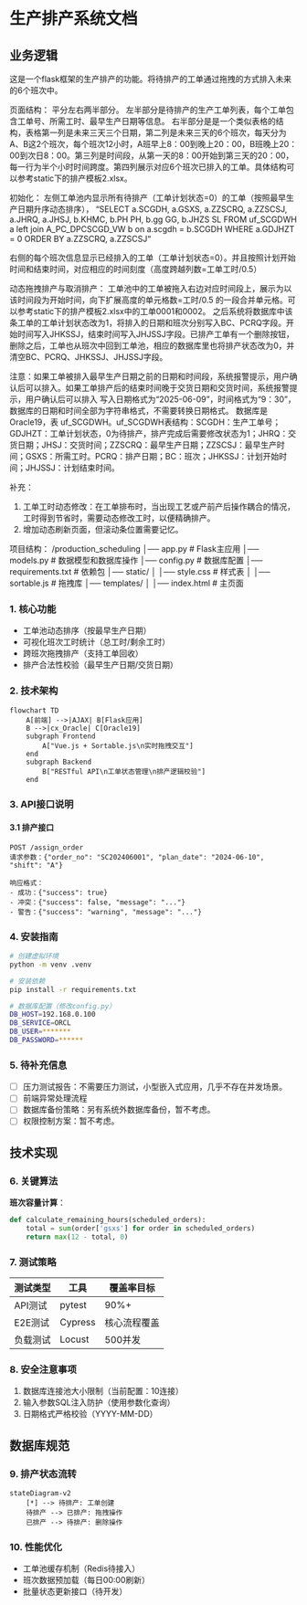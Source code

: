 # 生产排产系统文档

## 业务逻辑
这是一个flask框架的生产排产的功能。将待排产的工单通过拖拽的方式排入未来的6个班次中。

页面结构：
平分左右两半部分。
左半部分是待排产的生产工单列表，每个工单包含工单号、所需工时、最早生产日期等信息。
右半部分是是一个类似表格的结构，表格第一列是未来三天三个日期，第二列是未来三天的6个班次，每天分为A、B这2个班次，每个班次12小时，A班早上8：00到晚上20：00，B班晚上20：00到次日8：00。第三列是时间段，从第一天的8：00开始到第三天的20：00，每一行为半个小时时间跨度。第四列展示对应6个班次已排入的工单。具体结构可以参考static下的排产模板2.xlsx。

初始化：
左侧工单池内显示所有待排产（工单计划状态=0）的工单（按照最早生产日期升序动态排序），
“SELECT a.SCGDH,
                        a.GSXS,
                        a.ZZSCRQ,
                        a.ZZSCSJ,
                        a.JHRQ,
                        a.JHSJ,
                        b.KHMC,
                        b.PH     PH,
                        b.gg     GG,
                        b.JHZS   SL
                    FROM uf_SCGDWH a
                    left join A_PC_DPCSCGD_VW b
                        on a.scgdh = b.SCGDH
                    WHERE a.GDJHZT = 0
                    ORDER BY a.ZZSCRQ, a.ZZSCSJ“


右侧的每个班次信息显示已经排入的工单（工单计划状态=0）。并且按照计划开始时间和结束时间，对应相应的时间刻度（高度跨越列数=工单工时/0.5）

动态拖拽排产与取消排产：
工单池中的工单被拖入右边对应时间段上，展示为以该时间段为开始时间，向下扩展高度的单元格数=工时/0.5 的一段合并单元格。可以参考static下的排产模板2.xlsx中的工单0001和0002。
之后系统将数据库中该条工单的工单计划状态改为1，将排入的日期和班次分别写入BC、PCRQ字段。开始时间写入JHKSSJ，结束时间写入JHJSSJ字段。已排产工单有一个删除按钮，删除之后，工单也从班次中回到工单池，相应的数据库里也将排产状态改为0，并清空BC、PCRQ、JHKSSJ、JHJSSJ字段。

注意：如果工单被排入最早生产日期之前的日期和时间段，系统报警提示，用户确认后可以排入。如果工单排产后的结束时间晚于交货日期和交货时间，系统报警提示，用户确认后可以排入
写入日期格式为“2025-06-09”，时间格式为“9：30”，数据库的日期和时间全部为字符串格式，不需要转换日期格式。
数据库是Oracle19，表 uf_SCGDWH。uf_SCGDWH表结构：SCGDH：生产工单号；GDJHZT：工单计划状态，0为待排产，排产完成后需要修改状态为1；JHRQ：交货日期；JHSJ：交货时间；ZZSCRQ：最早生产日期；ZZSCSJ：最早生产时间；GSXS：所需工时。PCRQ：排产日期；BC：班次；JHKSSJ：计划开始时间；JHJSSJ：计划结束时间。

补充：
1. 工单工时动态修改：在工单排布时，当出现工艺或产前产后操作耦合的情况，工时得到节省时，需要动态修改工时，以便精确排产。
2. 增加动态刷新页面，但滚动条位置需要记忆。

项目结构：
/production_scheduling
│── app.py                # Flask主应用
│── models.py             # 数据模型和数据库操作
│── config.py             # 数据库配置
│── requirements.txt      # 依赖包
│── static/
│   │── style.css         # 样式表
│   │── sortable.js       # 拖拽库
│── templates/
│   │── index.html        # 主页面


### 1. 核心功能
- 工单池动态排序（按最早生产日期）
- 可视化班次工时统计（总工时/剩余工时）
- 跨班次拖拽排产（支持工单回收）
- 排产合法性校验（最早生产日期/交货日期）

### 2. 技术架构
```mermaid
flowchart TD
    A[前端] -->|AJAX| B[Flask应用]
    B -->|cx_Oracle| C[Oracle19]
    subgraph Frontend
        A["Vue.js + Sortable.js\n实时拖拽交互"]
    end
    subgraph Backend
        B["RESTful API\n工单状态管理\n排产逻辑校验"]
    end
```

### 3. API接口说明
#### 3.1 排产接口
```
POST /assign_order
请求参数：{"order_no": "SC202406001", "plan_date": "2024-06-10", "shift": "A"}

响应格式：
- 成功：{"success": true}
- 冲突：{"success": false, "message": "..."}
- 警告：{"success": "warning", "message": "..."}
```

### 4. 安装指南
```bash
# 创建虚拟环境
python -m venv .venv

# 安装依赖
pip install -r requirements.txt

# 数据库配置（修改config.py）
DB_HOST=192.168.0.100
DB_SERVICE=ORCL
DB_USER=*******
DB_PASSWORD=******
```

### 5. 待补充信息
<!-- 请在此区域补充以下内容 -->
- [ ] 压力测试报告：不需要压力测试，小型嵌入式应用，几乎不存在并发场景。
- [ ] 前端异常处理流程
- [ ] 数据库备份策略：另有系统外数据库备份，暂不考虑。
- [ ] 权限控制方案：暂不考虑。

## 技术实现

### 6. 关键算法
**班次容量计算**：
```python
def calculate_remaining_hours(scheduled_orders):
    total = sum(order['gsxs'] for order in scheduled_orders)
    return max(12 - total, 0)
```

### 7. 测试策略
| 测试类型 | 工具 | 覆盖率目标 |
|---------|------|------------|
| API测试 | pytest | 90%+       |
| E2E测试 | Cypress | 核心流程覆盖 |
| 负载测试 | Locust | 500并发    |

### 8. 安全注意事项
1. 数据库连接池大小限制（当前配置：10连接）
2. 输入参数SQL注入防护（使用参数化查询）
3. 日期格式严格校验（YYYY-MM-DD）

## 数据库规范

### 9. 排产状态流转
```mermaid
stateDiagram-v2
    [*] --> 待排产: 工单创建
    待排产 --> 已排产: 拖拽操作
    已排产 --> 待排产: 删除操作
```

### 10. 性能优化
- 工单池缓存机制（Redis待接入）
- 班次数据预加载（每日00:00刷新）
- 批量状态更新接口（待开发）

